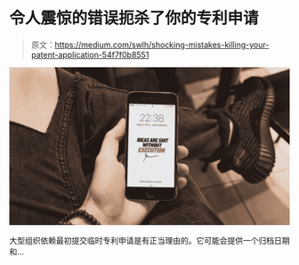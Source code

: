 # 令人震惊的错误扼杀了你的专利申请

> 原文：<https://medium.com/swlh/shocking-mistakes-killing-your-patent-application-54f7f0b8551>

![](img/bae3c6bb41833ba53e72124b8ef96c6c.png)

大型组织依赖最初提交临时专利申请是有正当理由的。它可能会提供一个归档日期和…
